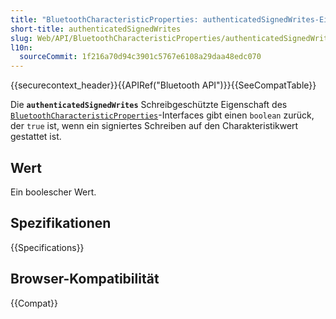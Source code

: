 ```yaml
---
title: "BluetoothCharacteristicProperties: authenticatedSignedWrites-Eigenschaft"
short-title: authenticatedSignedWrites
slug: Web/API/BluetoothCharacteristicProperties/authenticatedSignedWrites
l10n:
  sourceCommit: 1f216a70d94c3901c5767e6108a29daa48edc070
---
```


{{securecontext_header}}{{APIRef("Bluetooth API")}}{{SeeCompatTable}}

Die **`authenticatedSignedWrites`** Schreibgeschützte Eigenschaft des [`BluetoothCharacteristicProperties`](/de/docs/Web/API/BluetoothCharacteristicProperties)-Interfaces gibt einen `boolean` zurück, der `true` ist, wenn ein signiertes Schreiben auf den Charakteristikwert gestattet ist.

## Wert

Ein boolescher Wert.

## Spezifikationen

{{Specifications}}

## Browser-Kompatibilität

{{Compat}}
